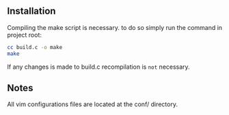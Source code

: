 ## Installation
Compiling the make script is necessary. to do so simply run the command in
project root:

```bash
cc build.c -o make
make
```

If any changes is made to build.c recompilation is `not` necessary.

## Notes
All vim configurations files are located at the conf/ directory.
